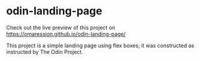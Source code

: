# odin-landing-page

Check out the live preview of this project on https://omaression.github.io/odin-landing-page/

This project is a simple landing page using flex boxes; it was constructed as instructed by The Odin Project.